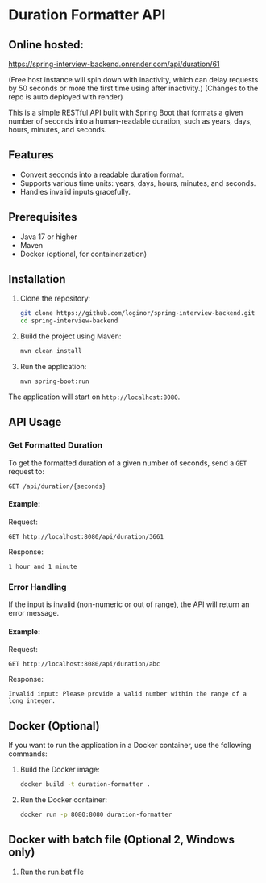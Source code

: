 
# Duration Formatter API

## Online hosted: 
https://spring-interview-backend.onrender.com/api/duration/61

(Free host instance will spin down with inactivity, which can delay requests by 50 seconds or more the first time using after inactivity.)
(Changes to the repo is auto deployed with render)

This is a simple RESTful API built with Spring Boot that formats a given number of seconds into a human-readable duration, such as years, days, hours, minutes, and seconds.

## Features

- Convert seconds into a readable duration format.
- Supports various time units: years, days, hours, minutes, and seconds.
- Handles invalid inputs gracefully.

## Prerequisites

- Java 17 or higher
- Maven
- Docker (optional, for containerization)

## Installation

1. Clone the repository:

   ```bash
   git clone https://github.com/loginor/spring-interview-backend.git
   cd spring-interview-backend
   ```

2. Build the project using Maven:

   ```bash
   mvn clean install
   ```

3. Run the application:

   ```bash
   mvn spring-boot:run
   ```

The application will start on `http://localhost:8080`.

## API Usage

### Get Formatted Duration

To get the formatted duration of a given number of seconds, send a `GET` request to:

```
GET /api/duration/{seconds}
```

#### Example:

Request:
```
GET http://localhost:8080/api/duration/3661
```

Response:
```
1 hour and 1 minute
```

### Error Handling

If the input is invalid (non-numeric or out of range), the API will return an error message.

#### Example:

Request:
```
GET http://localhost:8080/api/duration/abc
```

Response:
```
Invalid input: Please provide a valid number within the range of a long integer.
```

## Docker (Optional)

If you want to run the application in a Docker container, use the following commands:

1. Build the Docker image:

   ```bash
   docker build -t duration-formatter .
   ```

2. Run the Docker container:

   ```bash
   docker run -p 8080:8080 duration-formatter
   ```
   
## Docker with batch file (Optional 2, Windows only)

1. Run the run.bat file
